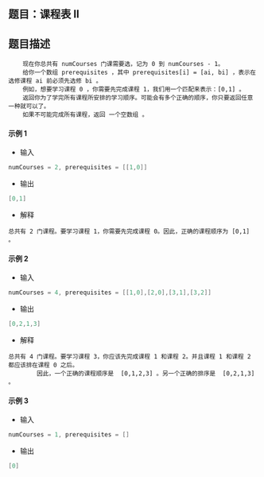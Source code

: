 ## 题目：课程表 II

## 题目描述
```text
    现在你总共有 numCourses 门课需要选，记为 0 到 numCourses - 1。
    给你一个数组 prerequisites ，其中 prerequisites[i] = [ai, bi] ，表示在选修课程 ai 前必须先选修 bi 。
    例如，想要学习课程 0 ，你需要先完成课程 1，我们用一个匹配来表示：[0,1] 。
    返回你为了学完所有课程所安排的学习顺序。可能会有多个正确的顺序，你只要返回任意一种就可以了。
    如果不可能完成所有课程，返回 一个空数组 。
```

#### 示例 1
* 输入
```java
numCourses = 2, prerequisites = [[1,0]]
```
* 输出
```java
[0,1]
```
* 解释
```text
总共有 2 门课程。要学习课程 1，你需要先完成课程 0。因此，正确的课程顺序为 [0,1] 。
```

#### 示例 2
* 输入
```java
numCourses = 4, prerequisites = [[1,0],[2,0],[3,1],[3,2]]
```
* 输出
```java
[0,2,1,3]
```
* 解释
```text
总共有 4 门课程。要学习课程 3，你应该先完成课程 1 和课程 2。并且课程 1 和课程 2 都应该排在课程 0 之后。
        因此，一个正确的课程顺序是  [0,1,2,3] 。另一个正确的排序是  [0,2,1,3] 。
```

#### 示例 3
* 输入
```java
numCourses = 1, prerequisites = []
```
* 输出
```java
[0]
```